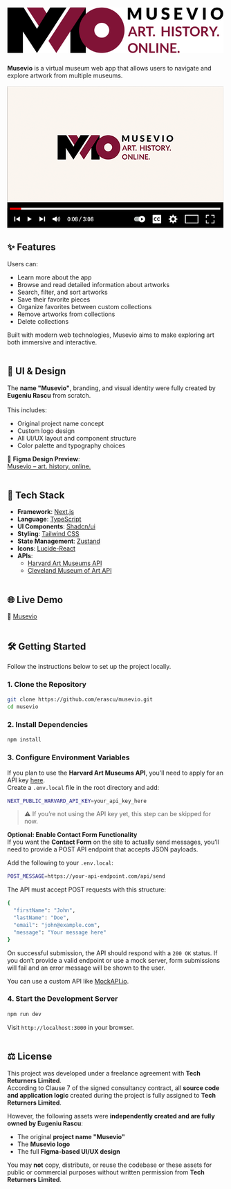 # <img src="https://raw.githubusercontent.com/erascu/musevio/refs/heads/main/public/logo.png" width="500">

**Musevio** is a virtual museum web app that allows users to navigate and explore artwork from multiple museums.</br></br>
[![Musevio – Virtual Art Gallery Web App Walkthrough](https://github.com/erascu/musevio/blob/main/public/youtube.png)](https://youtu.be/FP_KneqBrfo "Musevio – Virtual Art Gallery Web App Walkthrough")

## ✨ Features

Users can:

- Learn more about the app
- Browse and read detailed information about artworks
- Search, filter, and sort artworks
- Save their favorite pieces
- Organize favorites between custom collections
- Remove artworks from collections
- Delete collections

Built with modern web technologies, Musevio aims to make exploring art both immersive and interactive.</br></br>

## 🎨 UI & Design

The **name "Musevio"**, branding, and visual identity were fully created by **Eugeniu Rascu** from scratch.</br>
</br>
This includes:

- Original project name concept
- Custom logo design
- All UI/UX layout and component structure
- Color palette and typography choices

📐 **Figma Design Preview**:  
[Musevio – art. history. online.](https://www.figma.com/design/EGoxFumm0bbWL15DrG1PyT/Musevio-%C2%A9-Eugeniu-Rascu-2025)</br></br>

## 🚀 Tech Stack

- **Framework**: [Next.js](https://nextjs.org/)
- **Language**: [TypeScript](https://www.typescriptlang.org/)
- **UI Components**: [Shadcn/ui](https://ui.shadcn.com/)
- **Styling**: [Tailwind CSS](https://tailwindcss.com/)
- **State Management**: [Zustand](https://zustand-demo.pmnd.rs/)
- **Icons**: [Lucide-React](https://lucide.dev/)
- **APIs**:
  - [Harvard Art Museums API](https://github.com/harvardartmuseums/api-docs)
  - [Cleveland Museum of Art API](https://openaccess-api.clevelandart.org/)</br></br>

## 🌐 Live Demo

🔗 [Musevio](https://musevio.vercel.app)</br></br>

## 🛠️ Getting Started

Follow the instructions below to set up the project locally.

### 1. Clone the Repository

```bash
git clone https://github.com/erascu/musevio.git
cd musevio
```

### 2. Install Dependencies

```bash
npm install
```

### 3. Configure Environment Variables

If you plan to use the **Harvard Art Museums API**, you'll need to apply for an API key [here](https://docs.google.com/forms/d/e/1FAIpQLSfkmEBqH76HLMMiCC-GPPnhcvHC9aJS86E32dOd0Z8MpY2rvQ/viewform).</br>
Create a `.env.local` file in the root directory and add:

```bash
NEXT_PUBLIC_HARVARD_API_KEY=your_api_key_here
```

> ⚠️ If you’re not using the API key yet, this step can be skipped for now.</br>

**Optional: Enable Contact Form Functionality**</br>
If you want the **Contact Form** on the site to actually send messages, you’ll need to provide a POST API endpoint that accepts JSON payloads.

Add the following to your `.env.local`:

```bash
POST_MESSAGE=https://your-api-endpoint.com/api/send
```

The API must accept POST requests with this structure:

```bash
{
  "firstName": "John",
  "lastName": "Doe",
  "email": "john@example.com",
  "message": "Your message here"
}
```

On successful submission, the API should respond with a `200 OK` status.
If you don’t provide a valid endpoint or use a mock server, form submissions will fail and an error message will be shown to the user.</br>

You can use a custom API like [MockAPI.io](http://mockapi.io/).

### 4. Start the Development Server

```bash
npm run dev
```

Visit `http://localhost:3000` in your browser.</br></br>

## ⚖️ License

This project was developed under a freelance agreement with **Tech Returners Limited**.  
According to Clause 7 of the signed consultancy contract, all **source code and application logic** created during the project is fully assigned to **Tech Returners Limited**.

However, the following assets were **independently created and are fully owned by Eugeniu Rascu**:

- The original **project name "Musevio"**
- The **Musevio logo**
- The full **Figma-based UI/UX design**

You may **not** copy, distribute, or reuse the codebase or these assets for public or commercial purposes without written permission from **Tech Returners Limited**.
